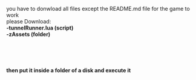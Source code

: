 you have to donwload all files except the README.md file for the game to work<br>
please Download:<br>
<b>-tunnelRunner.lua (script)<br>
-zAssets (folder)</b>

<br><br><br>

<b>then put it inside a folder of a disk and execute it</b>

